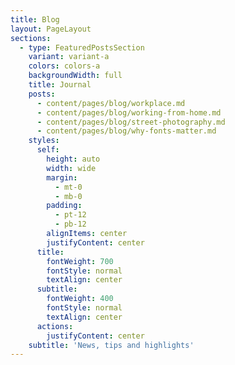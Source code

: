 ```yaml
---
title: Blog
layout: PageLayout
sections:
  - type: FeaturedPostsSection
    variant: variant-a
    colors: colors-a
    backgroundWidth: full
    title: Journal
    posts:
      - content/pages/blog/workplace.md
      - content/pages/blog/working-from-home.md
      - content/pages/blog/street-photography.md
      - content/pages/blog/why-fonts-matter.md
    styles:
      self:
        height: auto
        width: wide
        margin:
          - mt-0
          - mb-0
        padding:
          - pt-12
          - pb-12
        alignItems: center
        justifyContent: center
      title:
        fontWeight: 700
        fontStyle: normal
        textAlign: center
      subtitle:
        fontWeight: 400
        fontStyle: normal
        textAlign: center
      actions:
        justifyContent: center
    subtitle: 'News, tips and highlights'
---
```

